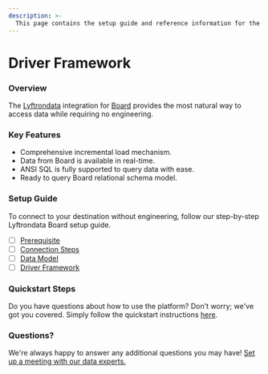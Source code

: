 ```yaml
---
description: >-
  This page contains the setup guide and reference information for the Board source connector.
---
```


# Driver Framework

### Overview

The [Lyftrondata](https://www.lyftrondata.com/) integration for [Board](None) provides the most natural way to access data while requiring no engineering.

### Key Features

* Comprehensive incremental load mechanism.
* Data from Board is available in real-time.&#x20;
* ANSI SQL is fully supported to query data with ease.
* Ready to query Board relational schema model.

### Setup Guide

To connect to your destination without engineering, follow our step-by-step Lyftrondata Board setup guide.

* [ ] [Prerequisite](../prerequisite.md)
* [ ] [Connection Steps](../connection-steps.md)
* [ ] [Data Model](../data-model/erd.md)
* [ ] [Driver Framework](../driver-framework/)

### Quickstart Steps

Do you have questions about how to use the platform? Don't worry; we've got you covered. Simply follow the quickstart instructions [here](../driver-framework/README.md).

### Questions? <a href="#questions" id="questions"></a>

We're always happy to answer any additional questions you may have! [Set up a meeting with our data experts.](https://www.lyftrondata.com/book-a-meeting/)


